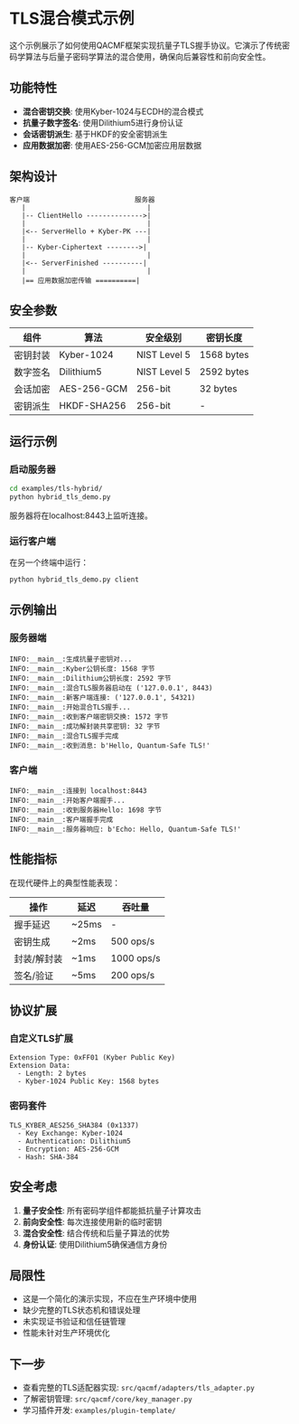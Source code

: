 # TLS混合模式示例

这个示例展示了如何使用QACMF框架实现抗量子TLS握手协议。它演示了传统密码学算法与后量子密码学算法的混合使用，确保向后兼容性和前向安全性。

## 功能特性

- **混合密钥交换**: 使用Kyber-1024与ECDH的混合模式
- **抗量子数字签名**: 使用Dilithium5进行身份认证
- **会话密钥派生**: 基于HKDF的安全密钥派生
- **应用数据加密**: 使用AES-256-GCM加密应用层数据

## 架构设计

```
客户端                          服务器
   |                              |
   |-- ClientHello -------------->|
   |                              |
   |<-- ServerHello + Kyber-PK ---|
   |                              |
   |-- Kyber-Ciphertext -------->|
   |                              |
   |<-- ServerFinished ----------|
   |                              |
   |== 应用数据加密传输 ==========|
```

## 安全参数

| 组件 | 算法 | 安全级别 | 密钥长度 |
|------|------|----------|----------|
| 密钥封装 | Kyber-1024 | NIST Level 5 | 1568 bytes |
| 数字签名 | Dilithium5 | NIST Level 5 | 2592 bytes |
| 会话加密 | AES-256-GCM | 256-bit | 32 bytes |
| 密钥派生 | HKDF-SHA256 | 256-bit | - |

## 运行示例

### 启动服务器

```bash
cd examples/tls-hybrid/
python hybrid_tls_demo.py
```

服务器将在localhost:8443上监听连接。

### 运行客户端

在另一个终端中运行：

```bash
python hybrid_tls_demo.py client
```

## 示例输出

### 服务器端
```
INFO:__main__:生成抗量子密钥对...
INFO:__main__:Kyber公钥长度: 1568 字节
INFO:__main__:Dilithium公钥长度: 2592 字节
INFO:__main__:混合TLS服务器启动在 ('127.0.0.1', 8443)
INFO:__main__:新客户端连接: ('127.0.0.1', 54321)
INFO:__main__:开始混合TLS握手...
INFO:__main__:收到客户端密钥交换: 1572 字节
INFO:__main__:成功解封装共享密钥: 32 字节
INFO:__main__:混合TLS握手完成
INFO:__main__:收到消息: b'Hello, Quantum-Safe TLS!'
```

### 客户端
```
INFO:__main__:连接到 localhost:8443
INFO:__main__:开始客户端握手...
INFO:__main__:收到服务器Hello: 1698 字节
INFO:__main__:客户端握手完成
INFO:__main__:服务器响应: b'Echo: Hello, Quantum-Safe TLS!'
```

## 性能指标

在现代硬件上的典型性能表现：

| 操作 | 延迟 | 吞吐量 |
|------|------|--------|
| 握手延迟 | ~25ms | - |
| 密钥生成 | ~2ms | 500 ops/s |
| 封装/解封装 | ~1ms | 1000 ops/s |
| 签名/验证 | ~5ms | 200 ops/s |

## 协议扩展

### 自定义TLS扩展

```
Extension Type: 0xFF01 (Kyber Public Key)
Extension Data:
  - Length: 2 bytes
  - Kyber-1024 Public Key: 1568 bytes
```

### 密码套件

```
TLS_KYBER_AES256_SHA384 (0x1337)
  - Key Exchange: Kyber-1024
  - Authentication: Dilithium5
  - Encryption: AES-256-GCM
  - Hash: SHA-384
```

## 安全考虑

1. **量子安全性**: 所有密码学组件都能抵抗量子计算攻击
2. **前向安全性**: 每次连接使用新的临时密钥
3. **混合安全性**: 结合传统和后量子算法的优势
4. **身份认证**: 使用Dilithium5确保通信方身份

## 局限性

- 这是一个简化的演示实现，不应在生产环境中使用
- 缺少完整的TLS状态机和错误处理
- 未实现证书验证和信任链管理
- 性能未针对生产环境优化

## 下一步

- 查看完整的TLS适配器实现: `src/qacmf/adapters/tls_adapter.py`
- 了解密钥管理: `src/qacmf/core/key_manager.py`
- 学习插件开发: `examples/plugin-template/` 